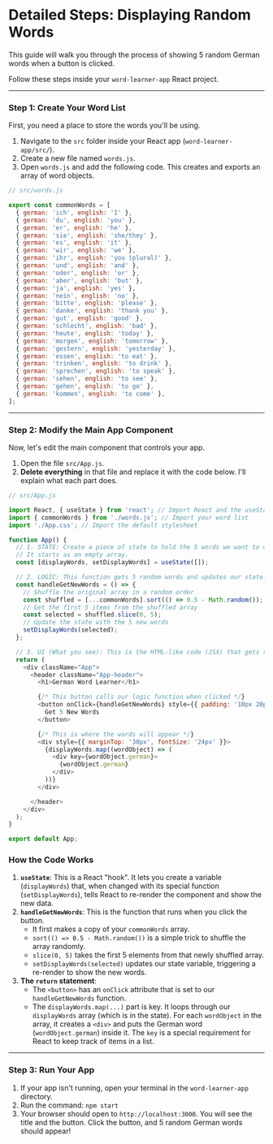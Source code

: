 # Detailed Steps: Displaying Random Words

This guide will walk you through the process of showing 5 random German words when a button is clicked.

Follow these steps inside your `word-learner-app` React project.

---

### Step 1: Create Your Word List

First, you need a place to store the words you'll be using.

1.  Navigate to the `src` folder inside your React app (`word-learner-app/src/`).
2.  Create a new file named `words.js`.
3.  Open `words.js` and add the following code. This creates and exports an array of word objects.

```javascript
// src/words.js

export const commonWords = [
  { german: 'ich', english: 'I' },
  { german: 'du', english: 'you' },
  { german: 'er', english: 'he' },
  { german: 'sie', english: 'she/they' },
  { german: 'es', english: 'it' },
  { german: 'wir', english: 'we' },
  { german: 'ihr', english: 'you (plural)' },
  { german: 'und', english: 'and' },
  { german: 'oder', english: 'or' },
  { german: 'aber', english: 'but' },
  { german: 'ja', english: 'yes' },
  { german: 'nein', english: 'no' },
  { german: 'bitte', english: 'please' },
  { german: 'danke', english: 'thank you' },
  { german: 'gut', english: 'good' },
  { german: 'schlecht', english: 'bad' },
  { german: 'heute', english: 'today' },
  { german: 'morgen', english: 'tomorrow' },
  { german: 'gestern', english: 'yesterday' },
  { german: 'essen', english: 'to eat' },
  { german: 'trinken', english: 'to drink' },
  { german: 'sprechen', english: 'to speak' },
  { german: 'sehen', english: 'to see' },
  { german: 'gehen', english: 'to go' },
  { german: 'kommen', english: 'to come' },
];
```

---

### Step 2: Modify the Main App Component

Now, let's edit the main component that controls your app.

1.  Open the file `src/App.js`.
2.  **Delete everything** in that file and replace it with the code below. I'll explain what each part does.

```javascript
// src/App.js

import React, { useState } from 'react'; // Import React and the useState hook
import { commonWords } from './words.js'; // Import your word list
import './App.css'; // Import the default stylesheet

function App() {
  // 1. STATE: Create a piece of state to hold the 5 words we want to display.
  // It starts as an empty array.
  const [displayWords, setDisplayWords] = useState([]);

  // 2. LOGIC: This function gets 5 random words and updates our state.
  const handleGetNewWords = () => {
    // Shuffle the original array in a random order
    const shuffled = [...commonWords].sort(() => 0.5 - Math.random());
    // Get the first 5 items from the shuffled array
    const selected = shuffled.slice(0, 5);
    // Update the state with the 5 new words
    setDisplayWords(selected);
  };

  // 3. UI (What you see): This is the HTML-like code (JSX) that gets rendered.
  return (
    <div className="App">
      <header className="App-header">
        <h1>German Word Learner</h1>

        {/* This button calls our logic function when clicked */}
        <button onClick={handleGetNewWords} style={{ padding: '10px 20px', fontSize: '16px' }}>
          Get 5 New Words
        </button>

        {/* This is where the words will appear */}
        <div style={{ marginTop: '30px', fontSize: '24px' }}>
          {displayWords.map((wordObject) => (
            <div key={wordObject.german}>
              {wordObject.german}
            </div>
          ))}
        </div>

      </header>
    </div>
  );
}

export default App;
```

### How the Code Works

1.  **`useState`**: This is a React "hook". It lets you create a variable (`displayWords`) that, when changed with its special function (`setDisplayWords`), tells React to re-render the component and show the new data.
2.  **`handleGetNewWords`**: This is the function that runs when you click the button.
    *   It first makes a copy of your `commonWords` array.
    *   `sort(() => 0.5 - Math.random())` is a simple trick to shuffle the array randomly.
    *   `slice(0, 5)` takes the first 5 elements from that newly shuffled array.
    *   `setDisplayWords(selected)` updates our state variable, triggering a re-render to show the new words.
3.  **The `return` statement**:
    *   The `<button>` has an `onClick` attribute that is set to our `handleGetNewWords` function.
    *   The `displayWords.map(...)` part is key. It loops through our `displayWords` array (which is in the state). For each `wordObject` in the array, it creates a `<div>` and puts the German word (`wordObject.german`) inside it. The `key` is a special requirement for React to keep track of items in a list.

---

### Step 3: Run Your App

1.  If your app isn't running, open your terminal in the `word-learner-app` directory.
2.  Run the command: `npm start`
3.  Your browser should open to `http://localhost:3000`. You will see the title and the button. Click the button, and 5 random German words should appear!
